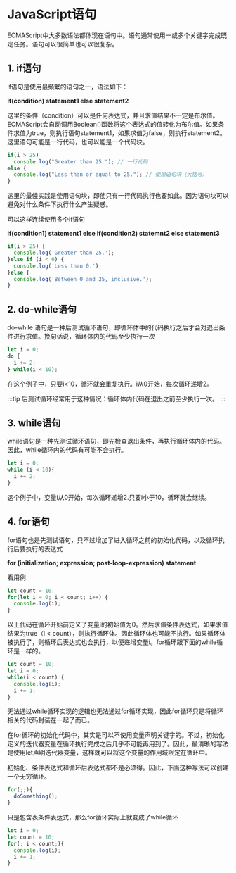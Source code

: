 # JavaScript语句
ECMAScript中大多数语法都体现在语句中。语句通常使用一或多个关键字完成既定任务。语句可以很简单也可以很复杂。

## 1. if语句
if语句是使用最频繁的语句之一，语法如下：

**if(condition) statement1 else statement2**

这里的条件（condition）可以是任何表达式，并且求值结果不一定是布尔值。ECMAScript会自动调用Boolean()函数将这个表达式的值转化为布尔值。如果条件求值为true，则执行语句statement1，如果求值为false，则执行statement2。这里语句可能是一行代码，也可以能是一个代码块。
```js
if(i > 25)
  console.log("Greater than 25."); // 一行代码
else {
  console.log("Less than or equal to 25."); // 使用语句块（大括号）
}
```
这里的最佳实践是使用语句块，即使只有一行代码执行也要如此。因为语句块可以避免对什么条件下执行什么产生疑惑。

可以这样连续使用多个if语句

**if(condition1) statement1 else if(condition2) statemnt2 else statement3**
```js
if(i > 25) {
  console.log('Greater than 25.');
}else if (i < 0) {
  console.log('Less than 0.');
}else {
  console.log('Between 0 and 25, inclusive.');
}
```

## 2. do-while语句
do-while 语句是一种后测试循环语句，即循环体中的代码执行之后才会对退出条件进行求值。换句话说，循环体内的代码至少执行一次
```js
let i = 0;
do {
  i += 2;
} while(i < 10);
```
在这个例子中，只要i<10，循环就会重复执行。i从0开始，每次循环递增2。

:::tip
后测试循环经常用于这种情况：循环体内代码在退出之前至少执行一次。
:::

## 3. while语句
while语句是一种先测试循环语句，即先检查退出条件，再执行循环体内的代码。因此，while循环内的代码有可能不会执行。
```js
let i = 0;
while (i < 10){
  i += 2;
}
```
这个例子中，变量i从0开始，每次循环递增2.只要i小于10，循环就会继续。

## 4. for语句
for语句也是先测试语句，只不过增加了进入循环之前的初始化代码，以及循环执行后要执行的表达式

**for (initialization; expression; post-loop-expression) statement**

看用例
```js
let count = 10;
for(let i = 0; i < count; i++) {
  console.log(i);
}
```
以上代码在循环开始前定义了变量i的初始值为0。然后求值条件表达式，如果求值结果为true（i < count），则执行循环体。因此循环体也可能不执行。如果循环体被执行了，则循环后表达式也会执行，以便递增变量i。for循环跟下面的while循环是一样的。
```js
let count = 10;
let i = 0;
while(i < count) {
  console.log(i);
  i += 1;
}
```
无法通过while循环实现的逻辑也无法通过for循环实现，因此for循环只是将循环相关的代码封装在一起了而已。

在for循环的初始化代码中，其实是可以不使用变量声明关键字的。不过，初始化定义的迭代器变量在循环执行完成之后几乎不可能再用到了。因此，最清晰的写法是使用let声明迭代器变量，这样就可以将这个变量的作用域限定在循环中。

初始化、条件表达式和循环后表达式都不是必须得。因此，下面这种写法可以创建一个无穷循环。
```js
for(;;){
  doSomething();
}
```
只是包含表条件表达式，那么for循环实际上就变成了while循环
```js
let i = 0;
let count = 10;
for(; i < count;){
  console.log(i);
  i += 1;
}
```
